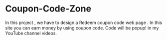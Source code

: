 # Coupon-Code-Zone
In this project , we have to design a Redeem coupon code web page . In this site you can earn money by using coupon code. Code will be popup! in my YouTube channel videos.
